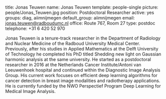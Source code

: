 title: Jonas Teuwen
name: Jonas Teuwen
template: people-single
picture: people/Jonas_Teuwen.jpg
position: Postdoctoral Researcher
active: yes
groups: diag, aiimnijmegen
default_group: aiimnijmegen
email: jonas.teuwen@radboudumc.nl
office: Route 767, Room 27
type: postdoc
telephone: +31 6 420 52 970

Jonas Teuwen is a tenure-track researcher in the Department of Radiology and Nuclear Medicine of the Radboud University Medical Center. 
Previously, after his studies in Applied Mathematics at the Delft University of Technology he completed his PhD titled Shedding new light on Gaussian harmonic analysis at the same university. He started as a postdoctoral researcher in 2016 at the Netherlands Cancer Institute/Antoni van Leeuwenhoek hospital and continued within the Diagnostic Image Analysis Group. His current work focuses on efficient deep learning algorithms for cancer detection in breast image modalities and radiotherapy applications. 
He is currently funded by the NWO Perspectief Program Deep Learning for Medical Image Analysis.
